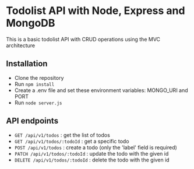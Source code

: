 # Todolist API with Node, Express and MongoDB

This is a basic todolist API with CRUD operations using the MVC architecture

## Installation

- Clone the repository
- Run `npm install`
- Create a .env file and set these environment variables: MONGO_URI and PORT
- Run `node server.js`

## API endpoints

- `GET /api/v1/todos` : get the list of todos
- `GET /api/v1/todos/:todoId` : get a specific todo
- `POST /api/v1/todos` : create a todo (only the 'label' field is required)
- `PATCH /api/v1/todos/:todoId` : update the todo with the given id
- `DELETE /api/v1/todos/:todoId` : delete the todo with the given id
